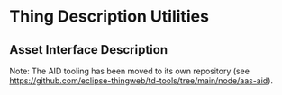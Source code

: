 # Thing Description Utilities

## Asset Interface Description

Note: The AID tooling has been moved to its own repository (see https://github.com/eclipse-thingweb/td-tools/tree/main/node/aas-aid).
